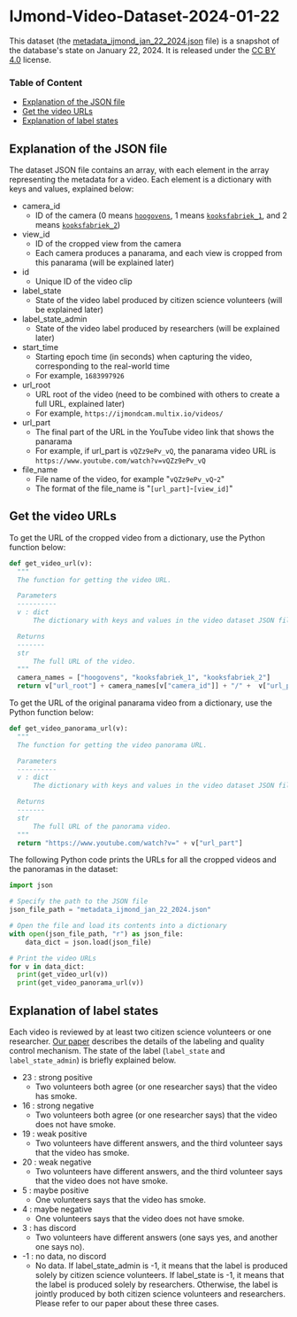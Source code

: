 # IJmond-Video-Dataset-2024-01-22

This dataset (the [metadata_ijmond_jan_22_2024.json](metadata_ijmond_jan_22_2024.json) file) is a snapshot of the database's state on January 22, 2024. It is released under the [CC BY 4.0](https://creativecommons.org/licenses/by/4.0/) license.

### Table of Content
- [Explanation of the JSON file](#explanation-json)
- [Get the video URLs](#get-video-url)
- [Explanation of label states](#explanation-label-state)

## <a name="explanation-json"></a>Explanation of the JSON file

The dataset JSON file contains an array, with each element in the array representing the metadata for a video. Each element is a dictionary with keys and values, explained below:
- camera_id
  - ID of the camera (0 means [`hoogovens`](https://www.youtube.com/watch?v=5cKPaRo-Ehs), 1 means [`kooksfabriek_1`](https://www.youtube.com/watch?v=8QJfCyoXXnM), and 2 means [`kooksfabriek_2`](https://www.youtube.com/watch?v=8pO1RQ4VAq4))
- view_id
  - ID of the cropped view from the camera
  - Each camera produces a panarama, and each view is cropped from this panarama (will be explained later)
- id
  - Unique ID of the video clip
- label_state
  - State of the video label produced by citizen science volunteers (will be explained later)
- label_state_admin
  - State of the video label produced by researchers (will be explained later)
- start_time
  - Starting epoch time (in seconds) when capturing the video, corresponding to the real-world time
  - For example, `1683997926`
- url_root
  - URL root of the video (need to be combined with others to create a full URL, explained later)
  - For example, `https://ijmondcam.multix.io/videos/`
- url_part
  - The final part of the URL in the YouTube video link that shows the panarama
  - For example, if url_part is `vQZz9ePv_vQ`, the panarama video URL is `https://www.youtube.com/watch?v=vQZz9ePv_vQ`
- file_name
  - File name of the video, for example "`vQZz9ePv_vQ`-`2`"
  - The format of the file_name is "`[url_part]`-`[view_id]`"

## <a name="get-video-url"></a>Get the video URLs

To get the URL of the cropped video from a dictionary, use the Python function below:
```python
def get_video_url(v):
  """
  The function for getting the video URL.

  Parameters
  ----------
  v : dict
      The dictionary with keys and values in the video dataset JSON file.

  Returns
  -------
  str
      The full URL of the video.
  """
  camera_names = ["hoogovens", "kooksfabriek_1", "kooksfabriek_2"]
  return v["url_root"] + camera_names[v["camera_id"]] + "/" +  v["url_part"] + "/" + v["file_name"] + ".mp4"
```

To get the URL of the original panarama video from a dictionary, use the Python function below:
```python
def get_video_panorama_url(v):
  """
  The function for getting the video panorama URL.

  Parameters
  ----------
  v : dict
      The dictionary with keys and values in the video dataset JSON file.

  Returns
  -------
  str
      The full URL of the panorama video.
  """
  return "https://www.youtube.com/watch?v=" + v["url_part"]
```

The following Python code prints the URLs for all the cropped videos and the panoramas in the dataset:
```python
import json

# Specify the path to the JSON file
json_file_path = "metadata_ijmond_jan_22_2024.json"

# Open the file and load its contents into a dictionary
with open(json_file_path, "r") as json_file:
    data_dict = json.load(json_file)

# Print the video URLs
for v in data_dict:
  print(get_video_url(v))
  print(get_video_panorama_url(v))
```

## <a name="explanation-label-state"></a>Explanation of label states

Each video is reviewed by at least two citizen science volunteers or one researcher. [Our paper](https://ojs.aaai.org/index.php/AAAI/article/view/17739) describes the details of the labeling and quality control mechanism. The state of the label (`label_state` and `label_state_admin`) is briefly explained below.
- 23 : strong positive
  - Two volunteers both agree (or one researcher says) that the video has smoke.
- 16 : strong negative
  - Two volunteers both agree (or one researcher says) that the video does not have smoke.
- 19 : weak positive
  - Two volunteers have different answers, and the third volunteer says that the video has smoke.
- 20 : weak negative
  - Two volunteers have different answers, and the third volunteer says that the video does not have smoke.
- 5 : maybe positive
  - One volunteers says that the video has smoke.
- 4 : maybe negative
  - One volunteers says that the video does not have smoke.
- 3 : has discord
  - Two volunteers have different answers (one says yes, and another one says no).
- -1 : no data, no discord
  - No data. If label_state_admin is -1, it means that the label is produced solely by citizen science volunteers. If label_state is -1, it means that the label is produced solely by researchers. Otherwise, the label is jointly produced by both citizen science volunteers and researchers. Please refer to our paper about these three cases.